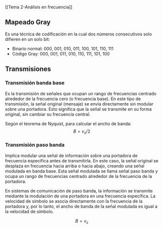 [[Tema 2-Análisis en frecuencia]]

## Mapeado Gray
Es una técnica de codificación en la cual dos números consecutivos solo difieren en un solo bit:
- Binario normal: 000, 001, 010, 011, 100, 101, 110, 111
- Código Gray: 000, 001, 011, 010, 110, 111, 101, 100

## Transmisiones
### Transmisión banda base
Es la transmisión de señales que ocupan un rango de frecuencias centrado alrededor de la frecuencia cero (o frecuencia base). En este tipo de transmisión, la señal original (mensaje) se envía directamente sin modular sobre una portadora. Esto significa que la señal se transmite en su forma original, sin cambiar su frecuencia central.

Según el teorema de Nyquist, para calcular el ancho de banda:
$$B=v_s/2$$

### Transmisión paso banda
Implica modular una señal de información sobre una portadora de frecuencia específica antes de transmitirla. En este caso, la señal original se desplaza en frecuencia hacia arriba o hacia abajo, creando una señal modulada en banda base. Esta señal modulada se llama señal paso banda y ocupa un rango de frecuencias centrado alrededor de la frecuencia de la portadora.

En sistemas de comunicación de paso banda, la información se transmite mediante la modulación de una portadora en una frecuencia específica. La velocidad de símbolo se asocia directamente con la frecuencia de la portadora y, por lo tanto, el ancho de banda de la señal modulada es igual a la velocidad de símbolo.

$$B=v_s$$
